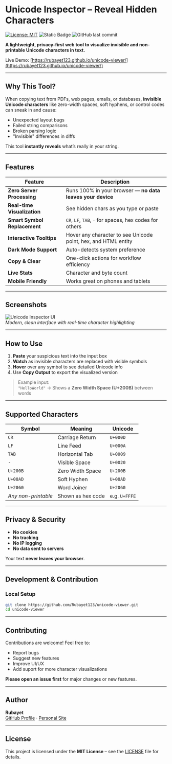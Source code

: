 # Unicode Inspector – Reveal Hidden Characters

[![License: MIT](https://img.shields.io/badge/License-MIT-blue.svg)](https://opensource.mit.org/licenses/MIT)
![Static Badge](https://img.shields.io/badge/Status-Active-brightgreen)
![GitHub last commit](https://img.shields.io/github/last-commit/Rubayet123/unicode-viewer)

**A lightweight, privacy-first web tool to visualize invisible and non-printable Unicode characters in text.**

Live Demo: [https://rubayet123.github.io/unicode-viewer/](https://rubayet123.github.io/unicode-viewer/)

---

## Why This Tool?

When copying text from PDFs, web pages, emails, or databases, **invisible Unicode characters** like zero-width spaces, soft hyphens, or control codes can sneak in and cause:

- Unexpected layout bugs
- Failed string comparisons
- Broken parsing logic
- "Invisible" differences in diffs

This tool **instantly reveals** what’s really in your string.

---

## Features

| Feature | Description |
|-------|-----------|
| **Zero Server Processing** | Runs 100% in your browser — **no data leaves your device** |
| **Real-time Visualization** | See hidden chars as you type or paste |
| **Smart Symbol Replacement** | `CR`, `LF`, `TAB`, `·` for spaces, hex codes for others |
| **Interactive Tooltips** | Hover any character to see Unicode point, hex, and HTML entity |
| **Dark Mode Support** | Auto-detects system preference |
| **Copy & Clear** | One-click actions for workflow efficiency |
| **Live Stats** | Character and byte count |
| **Mobile Friendly** | Works great on phones and tablets |

---

## Screenshots

![Unicode Inspector UI](https://via.placeholder.com/800x450.png?text=Unicode+Inspector+Screenshot)  
*Modern, clean interface with real-time character highlighting*

---

## How to Use

1. **Paste** your suspicious text into the input box
2. **Watch** as invisible characters are replaced with visible symbols
3. **Hover** over any symbol to see detailed Unicode info
4. Use **Copy Output** to export the visualized version

> Example input:  
> `"HelloWorld"` → Shows a **Zero Width Space (U+200B)** between words

---

## Supported Characters

| Symbol | Meaning | Unicode |
|-------|--------|--------|
| `CR` | Carriage Return | `U+000D` |
| `LF` | Line Feed | `U+000A` |
| `TAB` | Horizontal Tab | `U+0009` |
| `·` | Visible Space | `U+0020` |
| `U+200B` | Zero Width Space | `U+200B` |
| `U+00AD` | Soft Hyphen | `U+00AD` |
| `U+2060` | Word Joiner | `U+2060` |
| *Any non-printable* | Shown as hex code | e.g. `U+FFFE` |

---

## Privacy & Security

- **No cookies**
- **No tracking**
- **No IP logging**
- **No data sent to servers**

Your text **never leaves your browser**.

---

## Development & Contribution

### Local Setup

```bash
git clone https://github.com/Rubayet123/unicode-viewer.git
cd unicode-viewer
```

---

## Contributing

Contributions are welcome! Feel free to:

- Report bugs
- Suggest new features
- Improve UI/UX
- Add suport for more character visualizations

**Please open an issue first** for major changes or new features.

---

## Author

**Rubayet**  
[GitHub Profile](https://github.com/Rubayet123) · [Personal Site](https://rubayet123.github.io/)

---

## License

This project is licensed under the **MIT License** – see the [LICENSE](LICENSE) file for details.
